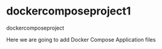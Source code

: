 # dockercomposeproject1
dockercomposeproject

Here we are going to add Docker Compose Application files
